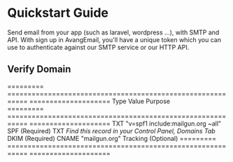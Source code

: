 # Quickstart Guide 

Send email from your app (such as laravel, wordpress ...), with SMTP and API. With sign up in AvangEmail, you'll have a unique token which you can use to authenticate against our SMTP service or our HTTP API.



## Verify Domain


========= =========================================================== ==================== 
Type      Value                                                       Purpose    
========= =========================================================== ==================== 
TXT       "v=spf1 include:mailgun.org ~all"                           SPF (Required)
TXT       *Find this record in your Control Panel, Domains Tab*       DKIM (Required)
CNAME     "mailgun.org"                                               Tracking (Optional)
========= =========================================================== ====================
